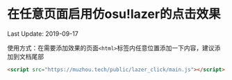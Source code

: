 # 在任意页面启用仿osu!lazer的点击效果
Last Update: 2019-09-17

使用方式：在需要添加效果的页面`<html>`标签内任意位置添加一下内容，建议添加到文档尾部

```html
<script src="https://muzhou.tech/public/lazer_click/main.js"></script>
```